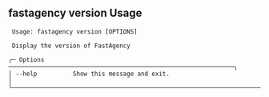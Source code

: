 ## fastagency version Usage

```                                                                           
 Usage: fastagency version [OPTIONS]                                       
                                                                           
 Display the version of FastAgency                                         
                                                                           
╭─ Options ───────────────────────────────────────────────────────────────╮
│ --help          Show this message and exit.                             │
╰─────────────────────────────────────────────────────────────────────────╯

```
